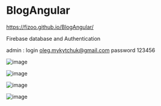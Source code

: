 # BlogAngular
https://fizoo.github.io/BlogAngular/

Firebase database and Authentication

admin :
login oleg.mykytchuk@gmail.com
password 123456



![image](https://user-images.githubusercontent.com/45512345/187874395-8af23818-7ae9-4732-a3cb-ec65952dff39.png)

![image](https://user-images.githubusercontent.com/45512345/187874466-92f24aa0-cec0-4477-8fe4-b1d4754cc15d.png)

![image](https://user-images.githubusercontent.com/45512345/187874563-526be56a-d5da-4360-b441-6e6ea90bde30.png)

![image](https://user-images.githubusercontent.com/45512345/187874627-4b7a639d-f5d5-490b-b112-288cae98f8dd.png)

